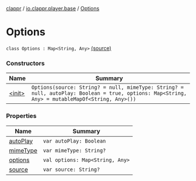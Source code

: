 [clappr](../../index.md) / [io.clappr.player.base](../index.md) / [Options](.)

# Options

`class Options : Map<String, Any>` [(source)](https://github.com/clappr/clappr-android/tree/dev/clappr/src/main/kotlin/io/clappr/player/base/Options.kt#L3)

### Constructors

| Name | Summary |
|---|---|
| [&lt;init&gt;](-init-.md) | `Options(source: String? = null, mimeType: String? = null, autoPlay: Boolean = true, options: Map<String, Any> = mutableMapOf<String, Any>())` |

### Properties

| Name | Summary |
|---|---|
| [autoPlay](auto-play.md) | `var autoPlay: Boolean` |
| [mimeType](mime-type.md) | `var mimeType: String?` |
| [options](options.md) | `val options: Map<String, Any>` |
| [source](source.md) | `var source: String?` |
